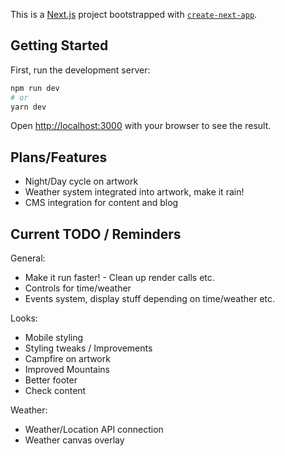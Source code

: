 This is a [Next.js](https://nextjs.org/) project bootstrapped with [`create-next-app`](https://github.com/vercel/next.js/tree/canary/packages/create-next-app).

## Getting Started

First, run the development server:

```bash
npm run dev
# or
yarn dev
```

Open [http://localhost:3000](http://localhost:3000) with your browser to see the result.


## Plans/Features

- Night/Day cycle on artwork
- Weather system integrated into artwork, make it rain!
- CMS integration for content and blog


## Current TODO / Reminders

General:
- Make it run faster! - Clean up render calls etc.
- Controls for time/weather
- Events system, display stuff depending on time/weather etc.

Looks:
- Mobile styling
- Styling tweaks / Improvements
- Campfire on artwork
- Improved Mountains
- Better footer
- Check content

Weather:
- Weather/Location API connection
- Weather canvas overlay
